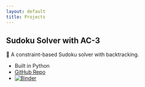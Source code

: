 ```yaml
---
layout: default
title: Projects
---
```


## Sudoku Solver with AC-3

🧠 A constraint-based Sudoku solver with backtracking.

- Built in Python
- [GitHub Repo](https://github.com/yourusername/sudoku-solver)
- [![Binder](https://mybinder.org/badge_logo.svg)](https://mybinder.org/v2/gh/yourusername/sudoku-solver/HEAD)
